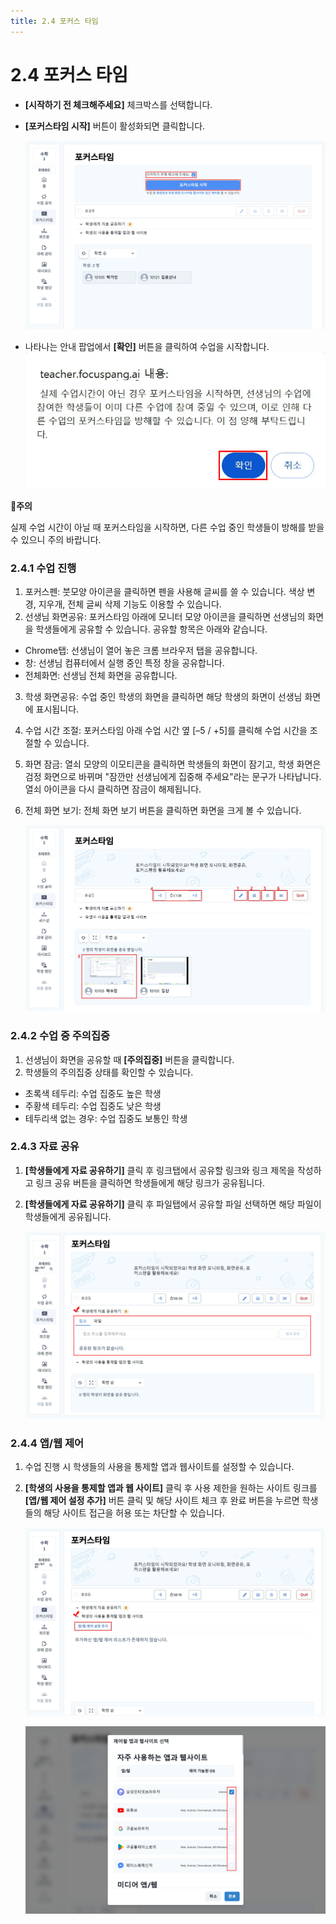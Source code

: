 ```yaml
---
title: 2.4 포커스 타임
---
```

# 2.4 포커스 타임

* **\[시작하기 전 체크해주세요]** 체크박스를 선택합니다. 
* **\[포커스타임 시작]** 버튼이 활성화되면 클릭합니다.

  ![](/img/tcher_2-4_01.jpg)
* 나타나는 안내 팝업에서 **\[확인]** 버튼을 클릭하여 수업을 시작합니다. 
  ![](/img/teacher_2-4_02.jpg)

**🚨주의**

실제 수업 시간이 아닐 때 포커스타임을 시작하면, 다른 수업 중인 학생들이 방해를 받을 수 있으니 주의 바랍니다. 



### 2.4.1 수업 진행

1. 포커스펜: 붓모양 아이콘을 클릭하면 펜을 사용해 글씨를 쓸 수 있습니다. 색상 변경, 지우개, 전체 글씨 삭제 기능도 이용할 수 있습니다. 
2. 선생님 화면공유: 포커스타임 아래에 모니터 모양 아이콘을 클릭하면 선생님의 화면을 학생들에게 공유할 수 있습니다. 공유할 항목은 아래와 같습니다. 

* Chrome탭: 선생님이 열어 놓은 크롬 브라우저 탭을 공유합니다. 
* 창: 선생님 컴퓨터에서 실행 중인 특정 창을 공유합니다. 
* 전체화면: 선생님 전체 화면을 공유합니다. 

3. 학생 화면공유: 수업 중인 학생의 화면을 클릭하면 해당 학생의 화면이 선생님 화면에 표시됩니다. 
4. 수업 시간 조절: 포커스타임 아래 수업 시간 옆 \[–5 / +5]를 클릭해 수업 시간을 조절할 수 있습니다.
5. 화면 잠금: 열쇠 모양의 이모티콘을 클릭하면 학생들의 화면이 잠기고, 학생 화면은 검정 화면으로 바뀌며 "잠깐만 선생님에게 집중해 주세요"라는 문구가 나타납니다. 열쇠 아이콘을 다시 클릭하면 잠금이 해제됩니다.
6. 전체 화면 보기: 전체 화면 보기 버튼을 클릭하면 화면을 크게 볼 수 있습니다.

   ![](/img/tcher_2-4-1.jpg)

### 2.4.2 수업 중 주의집중

1. 선생님이 화면을 공유할 때 **\[주의집중]** 버튼을 클릭합니다.
2. 학생들의 주의집중 상태를 확인할 수 있습니다.

* 초록색 테두리: 수업 집중도 높은 학생
* 주황색 테두리: 수업 집중도 낮은 학생
* 테두리색 없는 경우: 수업 집중도 보통인 학생

### 2.4.3 자료 공유

1. **\[학생들에게 자료 공유하기]** 클릭 후 링크탭에서 공유할 링크와 링크 제목을 작성하고 링크 공유 버튼을 클릭하면 학생들에게 해당 링크가 공유됩니다.
2. **\[학생들에게 자료 공유하기]** 클릭 후 파일탭에서 공유할 파일 선택하면 해당 파일이 학생들에게 공유됩니다.

   ![](/img/teacher_2-4-3.jpg)

### 2.4.4 앱/웹 제어

1. 수업 진행 시 학생들의 사용을 통제할 앱과 웹사이트를 설정할 수 있습니다.
2. **\[학생의 사용을 통제할 앱과 웹 사이트]** 클릭 후 사용 제한을 원하는 사이트 링크를 **\[앱/웹 제어 설정 추가]** 버튼 클릭 및 해당 사이트 체크 후 완료 버튼을 누르면 학생들의 해당 사이트 접근을 허용 또는 차단할 수 있습니다.

   ![](/img/teacher_2-4-4_01.jpg)

   ![](/img/teacher_2-4-4_02.jpg)
